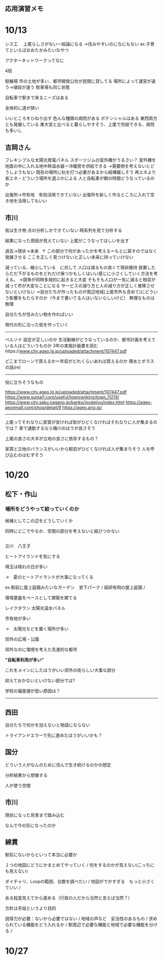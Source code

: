 ## 応用演習メモ


# 10/13

シス工　
上尾らしさがない一般論になる
→住みやすいのになにもない
ex.子育てといえばおおたかみたいなやつ


アクターネットワークってなに


4班

駐輪場
市の土地が多い、都市開発公社が民間に貸してる
場所によって運営が違う→値段が違う
駐車場も同じ状態

自転車で駅まで来るニーズはある

全体的に道が狭い

いいところをひねり出す
色んな種類の病院がある
ポテンシャルはある
東西両方とも発展している
東大宮と比べると暮らしやすそう、上尾で完結できる、病院も多いし


## 吉岡さん
フレキシブルな太陽光発電パネル
スポーツジムの室外機がうるさい？
室外機を地面の中に入れる地中熱温水器ー冷暖房を供給できる
→需要側を考えないとどうしようもない
既存の場所に杭を打つ必要があるから結構厳しそう
再エネより省エネ・どういう場所を選ぶかによる
人と自転車が朝の時間どうなっているのか

出張所→市有地　有効活用できていない
出張所を新しく作るところに入れて空き地を活用してもいい

## 市川
街は生き物
点の分析しかできていない
時系列を見て分析する

結果になった原因が見えていない
上尾がこうなってほしいを出す


過去→現状→未来
          ↑
この部分で何があったかを考える＝もとに戻すのではなく発展させる
ここを正しく見つけないと正しい未来に持っていけない

減っている、縮小している　に対して
人口は減るもの良くて現状維持
放置したらただ下がるものをどれだけ保つかもしくはいい感じに小さくしていく方法を考える。
→競争が同時多発的に起きると大変
そもそも人口が一気に減ると税収が減って市が大変なことになる
サービスの減り方と人の減り方が正しく推移させないといけない
→自分たちが作ったものが周辺地域(上尾市外も含めて)にどういう影響をもたらすのか（今まで書いてる人はいないらしいけど）
無理なものは無理

自分たちが住みたい物を作ればいい

現代の形に沿った街を作っていく

---

ペルソナ
設定が正しいのか
生活動線がどうなっているのか、都市計画を考えている人はどういうものか
3年の実施計画書を読むhttps://www.city.ageo.lg.jp/uploaded/attachment/107447.pdf


どこまでローンで買えるか＝年収がどれくらいあれば買えるのか
積水とポラスの話(re)

---

役に立ちそうなもの

https://www.city.ageo.lg.jp/uploaded/attachment/107447.pdf
https://www.sumai1.com/useful/townranking/town_11219/
https://www.city.saku.nagano.jp/kanko/ijyuteijyu/index.html
https://ageo-aeonmall.com/shop/detail/9
https://ageo.ario.jp/

---

上尾ってそれなりに家賃が安ければ街がひどくなければそれなりに人が集まるのでは？
車で通勤するなら桶川のほうが良さそう

上尾の良さの大半が立地の良さに依存するもの？

家賃と立地のバランスがいいから駅前がひどくなければ人が集まりそう
人を呼び込むのはむずそう



# 10/20

## 松下・作山

### 場所をどうやって絞っていくのか

候補としてこの辺をどうしていくか

同時にどこでやるか、空間の部分を考えないと結びつかない


## 

立川　八王子

ヒートアイランドを気にする

埼玉は晴れの日が多い

→　夏のヒートアイランドが大事になってくる

ex.駅前に屋上庭園みたいなガーデン　宮下パーク
/ 癌研有明の屋上庭園
/ 

環境基盤をベースとして建築を建てる

レイクタウン 太陽光温水パネル

市有地が多い

→　太陽光などを置く場所が多い

郊外の広場・公園

郊外なのに環境を考えた先進的な都市

**"自転車利用が多い"**

これをメインにしたほうがいい郊外の街らしい大事な部分

抑えておかないといけない部分では?

学校の偏差値が低い原因は？

---
## 西田

自分たちで何かを加えないと物語にならない

トライアンドエラーで先に進めたほうがいいかも？

## 国分

どういう人がなんのために住んで生き続けるのかの想定

分析結果から想像する

人が使う空間


## 市川

現状になった背景まで踏み込む

なんで今の形になったのか

## 綿貫

駅前にないからといって本当に必要か

１つの地図にどうにかまとめてやっていく
/ 何をするのかが見えない(こっちにも見えない)



ダイチャリ、Loopの範囲、台数を調べたい
/ 地図がでかすぎる　もっと小さくていい
/ 

ある程度見えてから進める（行政の人だから当然と言えば当然？）

方針は手段というより目的

説得力が必要：ないから必要ではない
/ 地域の声など　妥当性のあるもの 
/ 求められている機能をどう入れるか
/ 駅周辺で必要な機能と地域で必要な機能を分ける
/ 



# 10/27

